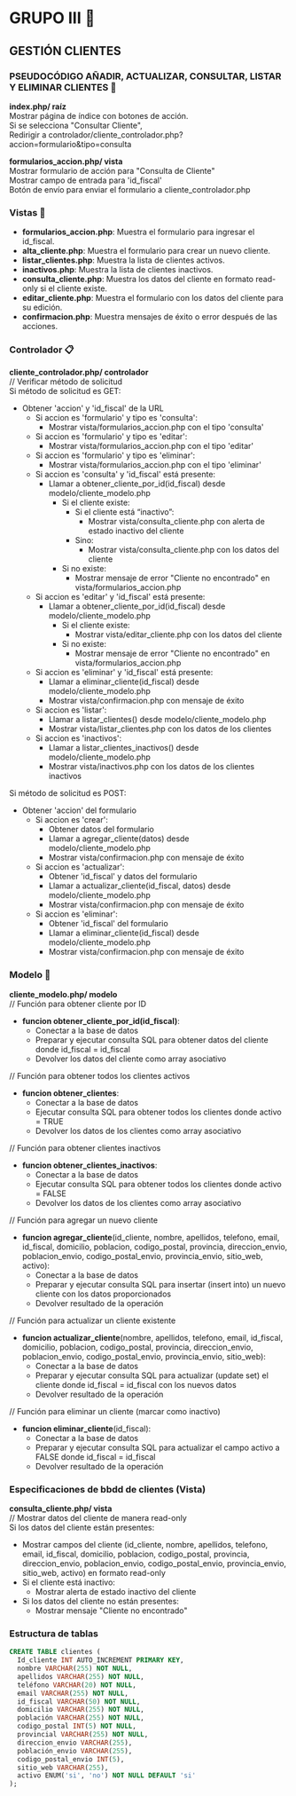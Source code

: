 # GRUPO III :busts_in_silhouette:
## GESTIÓN CLIENTES

### PSEUDOCÓDIGO AÑADIR, ACTUALIZAR, CONSULTAR, LISTAR Y ELIMINAR CLIENTES :page_facing_up:

**index.php/ raíz**  
Mostrar página de índice con botones de acción.  
Si se selecciona "Consultar Cliente",  
Redirigir a controlador/cliente_controlador.php?accion=formulario&tipo=consulta

**formularios_accion.php/ vista**  
Mostrar formulario de acción para "Consulta de Cliente"  
Mostrar campo de entrada para 'id_fiscal'  
Botón de envío para enviar el formulario a cliente_controlador.php

### Vistas :eyes:
- **formularios_accion.php**: Muestra el formulario para ingresar el id_fiscal.
- **alta_cliente.php**: Muestra el formulario para crear un nuevo cliente.
- **listar_clientes.php**: Muestra la lista de clientes activos.
- **inactivos.php**: Muestra la lista de clientes inactivos.
- **consulta_cliente.php**: Muestra los datos del cliente en formato read-only si el cliente existe.
- **editar_cliente.php**: Muestra el formulario con los datos del cliente para su edición.
- **confirmacion.php**: Muestra mensajes de éxito o error después de las acciones.

### Controlador :clipboard:
**cliente_controlador.php/ controlador**  
// Verificar método de solicitud  
Si método de solicitud es GET:
- Obtener 'accion' y 'id_fiscal' de la URL
  - Si accion es 'formulario' y tipo es 'consulta':
    - Mostrar vista/formularios_accion.php con el tipo 'consulta'
  - Si accion es 'formulario' y tipo es 'editar':
    - Mostrar vista/formularios_accion.php con el tipo 'editar'
  - Si accion es 'formulario' y tipo es 'eliminar':
    - Mostrar vista/formularios_accion.php con el tipo 'eliminar'
  - Si accion es 'consulta' y 'id_fiscal' está presente:
    - Llamar a obtener_cliente_por_id(id_fiscal) desde modelo/cliente_modelo.php
      - Si el cliente existe:
        - Si el cliente está “inactivo”:
          - Mostrar vista/consulta_cliente.php con alerta de estado inactivo del cliente
        - Sino:
          - Mostrar vista/consulta_cliente.php con los datos del cliente
      - Si no existe:
        - Mostrar mensaje de error "Cliente no encontrado" en vista/formularios_accion.php
  - Si accion es 'editar' y 'id_fiscal' está presente:
    - Llamar a obtener_cliente_por_id(id_fiscal) desde modelo/cliente_modelo.php
      - Si el cliente existe:
        - Mostrar vista/editar_cliente.php con los datos del cliente
      - Si no existe:
        - Mostrar mensaje de error "Cliente no encontrado" en vista/formularios_accion.php
  - Si accion es 'eliminar' y 'id_fiscal' está presente:
    - Llamar a eliminar_cliente(id_fiscal) desde modelo/cliente_modelo.php
    - Mostrar vista/confirmacion.php con mensaje de éxito
  - Si accion es 'listar':
    - Llamar a listar_clientes() desde modelo/cliente_modelo.php
    - Mostrar vista/listar_clientes.php con los datos de los clientes
  - Si accion es 'inactivos':
    - Llamar a listar_clientes_inactivos() desde modelo/cliente_modelo.php
    - Mostrar vista/inactivos.php con los datos de los clientes inactivos

Si método de solicitud es POST:
- Obtener 'accion' del formulario
  - Si accion es 'crear':
    - Obtener datos del formulario
    - Llamar a agregar_cliente(datos) desde modelo/cliente_modelo.php
    - Mostrar vista/confirmacion.php con mensaje de éxito
  - Si accion es 'actualizar':
    - Obtener 'id_fiscal' y datos del formulario
    - Llamar a actualizar_cliente(id_fiscal, datos) desde modelo/cliente_modelo.php
    - Mostrar vista/confirmacion.php con mensaje de éxito
  - Si accion es 'eliminar':
    - Obtener 'id_fiscal' del formulario
    - Llamar a eliminar_cliente(id_fiscal) desde modelo/cliente_modelo.php
    - Mostrar vista/confirmacion.php con mensaje de éxito

### Modelo :file_folder:
**cliente_modelo.php/ modelo**  
// Función para obtener cliente por ID
- **funcion obtener_cliente_por_id(id_fiscal)**:
  - Conectar a la base de datos
  - Preparar y ejecutar consulta SQL para obtener datos del cliente donde id_fiscal = id_fiscal
  - Devolver los datos del cliente como array asociativo

// Función para obtener todos los clientes activos
- **funcion obtener_clientes**:
  - Conectar a la base de datos
  - Ejecutar consulta SQL para obtener todos los clientes donde activo = TRUE
  - Devolver los datos de los clientes como array asociativo

// Función para obtener clientes inactivos
- **funcion obtener_clientes_inactivos**:
  - Conectar a la base de datos
  - Ejecutar consulta SQL para obtener todos los clientes donde activo = FALSE
  - Devolver los datos de los clientes como array asociativo

// Función para agregar un nuevo cliente
- **funcion agregar_cliente**(id_cliente, nombre, apellidos, telefono, email, id_fiscal, domicilio, poblacion, codigo_postal, provincia, direccion_envio, poblacion_envio, codigo_postal_envio, provincia_envio, sitio_web, activo):
  - Conectar a la base de datos
  - Preparar y ejecutar consulta SQL para insertar (insert into) un nuevo cliente con los datos proporcionados
  - Devolver resultado de la operación

// Función para actualizar un cliente existente
- **funcion actualizar_cliente**(nombre, apellidos, telefono, email, id_fiscal, domicilio, poblacion, codigo_postal, provincia, direccion_envio, poblacion_envio, codigo_postal_envio, provincia_envio, sitio_web):
  - Conectar a la base de datos
  - Preparar y ejecutar consulta SQL para actualizar (update set) el cliente donde id_fiscal = id_fiscal con los nuevos datos
  - Devolver resultado de la operación

// Función para eliminar un cliente (marcar como inactivo)
- **funcion eliminar_cliente**(id_fiscal):
  - Conectar a la base de datos
  - Preparar y ejecutar consulta SQL para actualizar el campo activo a FALSE donde id_fiscal = id_fiscal
  - Devolver resultado de la operación

### Especificaciones de bbdd de clientes (Vista)
**consulta_cliente.php/ vista**  
// Mostrar datos del cliente de manera read-only  
Si los datos del cliente están presentes:
- Mostrar campos del cliente (id_cliente, nombre, apellidos, telefono, email, id_fiscal, domicilio, poblacion, codigo_postal, provincia, direccion_envio, poblacion_envio, codigo_postal_envio, provincia_envio, sitio_web, activo) en formato read-only
- Si el cliente está inactivo:
  - Mostrar alerta de estado inactivo del cliente
- Si los datos del cliente no están presentes:
  - Mostrar mensaje "Cliente no encontrado"

### Estructura de tablas

```sql
CREATE TABLE clientes (
  Id_cliente INT AUTO_INCREMENT PRIMARY KEY,
  nombre VARCHAR(255) NOT NULL,
  apellidos VARCHAR(255) NOT NULL,
  teléfono VARCHAR(20) NOT NULL,
  email VARCHAR(255) NOT NULL,
  id_fiscal VARCHAR(50) NOT NULL,
  domicilio VARCHAR(255) NOT NULL,
  población VARCHAR(255) NOT NULL,
  codigo_postal INT(5) NOT NULL,
  provincial VARCHAR(255) NOT NULL,
  direccion_envio VARCHAR(255),
  población_envio VARCHAR(255),
  codigo_postal_envio INT(5),
  sitio_web VARCHAR(255),
  activo ENUM('si', 'no') NOT NULL DEFAULT 'si'
);

